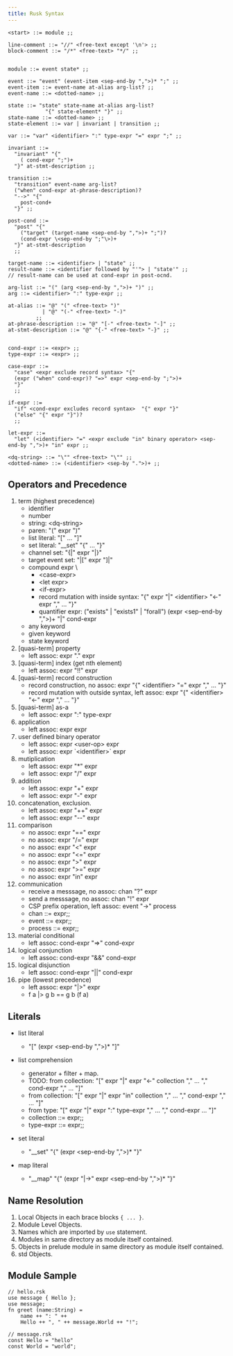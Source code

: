 ```yaml
---
title: Rusk Syntax
---
```


```
<start> ::= module ;;

line-comment ::= "//" <free-text except '\n'> ;;
block-comment ::= "/*" <free-text> "*/" ;;


module ::= event state* ;;

event ::= "event" (event-item <sep-end-by ",">)* ";" ;;
event-item ::= event-name at-alias arg-list? ;;
event-name ::= <dotted-name> ;;

state ::= "state" state-name at-alias arg-list?
            "{" state-element* "}" ;;
state-name ::= <dotted-name> ;;
state-element ::= var | invariant | transition ;;

var ::= "var" <identifier> ":" type-expr "=" expr ";" ;;

invariant ::=
  "invariant" "{"
    ( cond-expr ";")+
  "}" at-stmt-description ;;

transition ::=
  "transition" event-name arg-list?
  ("when" cond-expr at-phrase-description)?
  "-->" "{"
    post-cond+
  "}" ;;

post-cond ::=
  "post" "{"
    ("target" (target-name <sep-end-by ",">)+ ";")?
    (cond-expr \<sep-end-by ";"\>)+
  "}" at-stmt-description
  ;;

target-name ::= <identifier> | "state" ;;
result-name ::= <identifier followed by "'"> | "state'" ;;
// result-name can be used at cond-expr in post-ocnd.

arg-list ::= "(" (arg <sep-end-by ",">)+ ")" ;;
arg ::= <identifier> ":" type-expr ;;

at-alias ::= "@" "(" <free-text> ")"
           | "@" "(-" <free-text> "-)"
         ;;
at-phrase-description ::= "@" "[-" <free-text> "-]" ;;
at-stmt-description ::= "@" "{-" <free-text> "-}" ;;


cond-expr ::= <expr> ;;
type-expr ::= <expr> ;;

case-expr ::=
  "case" <expr exclude record syntax> "{"
  (expr ("when" cond-expr)? "=>" expr <sep-end-by ";">)+
  "}"
  ;;

if-expr ::=
  "if" <cond-expr excludes record syntax>  "{" expr "}"
  ("else" "{" expr "}")?
  ;;

let-expr ::=
  "let" (<identifier> "=" <expr exclude "in" binary operator> <sep-end-by ",">)+ "in" expr ;;

<dq-string> ::= "\"" <free-text> "\"" ;;
<dotted-name> ::= (<identifier> <sep-by ".">)+ ;;
```


## Operators and Precedence

1. term (highest precedence)
    * identifier
    * number
    * string: \<dq-string\>
    * paren: "(" expr ")"
    * list literal: "\[" ... "]"
    * set literal: "__set" "{" ... "}"
    * channel set: "{|" expr "|}"
    * target event set: "|[" expr "]|"
    * compound expr \
        * \<case-expr\>
        * \<let expr\>
        * \<if-expr\>
        * record mutation with inside syntax: "{" expr "|" \<identifier\> "<-" expr "," ... "}"
        * quantifier expr: ("exists" | "exists1" | "forall") (expr \<sep-end-by ","\>)+ "|" cond-expr
    * any keyword
    * given keyword
    * state keyword
2. [quasi-term] property
    * left assoc: expr "." expr
3. [quasi-term] index (get nth element)
    * left assoc: expr "!!" expr
4. [quasi-term] record construction
    * record construction, no assoc: expr "{" \<identifier\> "=" expr "," ... "}"
    * record mutation with outside syntax, left assoc: expr "{" \<identifier\> "<-" expr "," ... "}"
5. [quasi-term] as-a
    * left assoc: expr ":" type-expr
6. application
    * left assoc: expr expr
7. user defined binary operator
    * left assoc: expr \<user-op\> expr
    * left assoc: expr \`\<identifier\>\` expr
8. mutiplication
    * left assoc: expr "\*" expr
    * left assoc: expr "/" expr
9. addition
    * left assoc: expr "+" expr
    * left assoc: expr "-" expr
10. concatenation, exclusion.
    * left assoc: expr "++" expr
    * left assoc: expr "--" expr
11. comparison
    * no assoc: expr "==" expr
    * no assoc: expr "/=" expr
    * no assoc: expr "<" expr
    * no assoc: expr "<=" expr
    * no assoc: expr ">" expr
    * no assoc: expr ">=" expr
    * no assoc: expr "in" expr
12. communication
    * receive a messsage, no assoc: chan "?" expr
    * send a messsage, no assoc: chan "!" expr
    * CSP prefix operation, left assoc: event "->" process
    * chan ::= expr;;
    * event ::= expr;;
    * process ::= expr;;
13. material conditional
    * left assoc: cond-expr "=>" cond-expr
14. logical conjunction
    * left assoc: cond-expr "&&" cond-expr
15. logical disjunction
    * left assoc: cond-expr "||" cond-expr
16. pipe (lowest precedence)
    * left assoc: expr "|>" expr
    * f a |> g b == g b (f a)


## Literals

* list literal
	* "[" (expr \<sep-end-by ","\>)\* "]"

* list comprehension
	* generator + filter + map.
	* TODO: from collection: "[" expr "|" expr "<-" collection "," ... "," cond-expr "," ... "]"
	* from collection: "[" expr "|" expr "in" collection "," ... "," cond-expr "," ... "]"
	* from type: "[" expr "|" expr ":" type-expr "," ... "," cond-expr ... "]"
	* collection ::= expr;;
	* type-expr ::= expr;;


* set literal
	* "__set" "{" (expr \<sep-end-by ","\>)\* "}"  <!--* -->

* map literal
	* "__map" "{" (expr "|->" expr \<sep-end-by ","\>)\* "}"


## Name Resolution

1. Local Objects in each brace blocks `{ ... }`.
2. Module Level Objects.
3. Names which are imported by `use` statement.
3. Modules in same directory as module itself contained.
4. Objects in prelude module in same directory as module itself contained.
5. std Objects.

## Module Sample

```
// hello.rsk
use message { Hello };
use message;
fn greet (name:String) =
	name ++ ": " ++
	Hello ++ ", " ++ message.World ++ "!";
```

```
// message.rsk
const Hello = "hello"
const World = "world";
```
